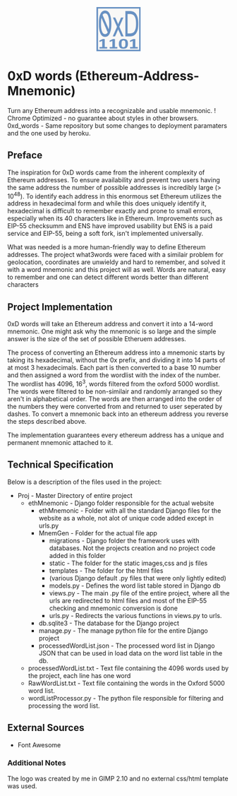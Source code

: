 <p align="center">
<img src="https://github.com/DanielMistrik/Ethereum-Address-Mnemonic/blob/01480605b450a087d4eac6ec2d452508f42a9048/ethMnemonic/MnemGen/static/bigLogo.jpg" width="100" height="100" align="center">
</p>

# 0xD words (Ethereum-Address-Mnemonic)
Turn any Ethereum address into a recognizable and usable mnemonic.
! Chrome Optimized - no guarantee about styles in other browsers.
0xd_words - Same repository but some changes to deployment paramaters and the one used by heroku.

## Preface
<p> The inspiration for 0xD words came from the inherent complexity of Ethereum addresses. To ensure availability and prevent two users having the same address the number of possible addresses is incredibly large (> 10<sup>48</sup>). To identify each address in this enormous set Ethereum utilizes the address in hexadecimal form and while this does uniquely identify it, hexadecimal is difficult to remember exactly and prone to small errors, especially when its 40 characters like in Ethereum. Improvements such as EIP-55 checksumm and ENS have improved usability but ENS is a paid service and EIP-55, being a soft fork, isn't implemented universally. </p>
<p> What was needed is a more human-friendly way to define Ethereum addresses. The project what3words were faced with a similair problem for geolocation, coordinates are unwieldy and hard to remember, and solved it with a word mnemonic and this project will as well. Words are natural, easy to remember and one can detect different words better than different characters </p>

## Project Implementation
<p> 0xD words will take an Ethereum address and convert it into a 14-word mnemonic. One might ask why the mnemonic is so large and the simple answer is the size of the set of possible Etheruem addresses.</p>
<p> The process of converting an Ethereum address into a mnemonic starts by taking its hexadecimal, without the 0x prefix, and dividing it into 14 parts of at most 3 hexadecimals. Each part is then converted to a base 10 number and then assigned a word from the wordlist with the index of the number. The wordlist has 4096, 16<sup>3</sup>, words filtered from the oxford 5000 wordlist. The words were filtered to be non-similair and randomly arranged so they aren't in alphabetical order. The words are then arranged into the order of the numbers they were converted from and returned to user seperated by dashes. To convert a mnemonic back into an ethereum address you reverse the steps described above.</p>
<p> The implementation guarantees every ethereum address has a unique and permanent mnemonic attached to it.</p>

## Technical Specification
<p>Below is a description of the files used in the project:</p>

* Proj - Master Directory of entire project
  * ethMnemonic - Django folder responsible for the actual website
    * ethMnemonic - Folder with all the standard Django files for the website as a whole, not alot of unique code added except in urls.py
    * MnemGen - Folder for the actual file app
      * migrations - Django folder the framework uses with databases. Not the projects creation and no project code added in this folder
      * static - The folder for the static images,css and js files
      * templates - The folder for the html files
      * (various Django default .py files that were only lightly edited)
      * models.py - Defines the word list table stored in Django db
      * views.py - The main .py file of the entire project, where all the urls are redirected to html files and most of the EIP-55 checking and mnemonic conversion is done
      * urls.py - Redirects the various functions in views.py to urls.
    * db.sqlite3 - The database for the Django project
    * manage.py - The manage python file for the entire Django project
    * processedWordList.json - The processed word list in Django JSON that can be used in load data on the word list table in the db.  
  * processedWordList.txt - Text file containing the 4096 words used by the project, each line has one word
  * RawWordList.txt - Text file containing the words in the Oxford 5000 word list. 
  * wordListProcessor.py - The python file responsible for filtering and processing the word list.

## External Sources
* Font Awesome

### Additional Notes
The logo was created by me in GIMP 2.10 and no external css/html template was used.
